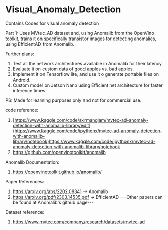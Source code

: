 # Visual_Anomaly_Detection
Contains Codes for visual anomaly detection

Part 1: Uses MVtec_AD dataset and, using Anomalib from the OpenVino toolkit, trains it on specifically transistor images for detecting anomalies, using EfficientAD from Anomalib.

Further plans:
1) Test all the network architectures available in Anomalib for their latency.
2) Evaluate it on custom data of good apples vs. bad apples.
3) Implement it on Tensorflow lite, and use it o generate portable files on Android.
4) Custom model on Jetson Nano using Efficient net architecture for faster inference times.



PS: Made for learning purposes only and not for commercial use.

code reference:
1) [https://www.kaggle.com/code/skrmanglam/mvtec-ad-anomaly-detection-with-anomalib-library/edit](https://www.kaggle.com/code/ipythonx/mvtec-ad-anomaly-detection-with-anomalib-library/notebook)https://www.kaggle.com/code/ipythonx/mvtec-ad-anomaly-detection-with-anomalib-library/notebook
2) https://github.com/openvinotoolkit/anomalib

Anomalib Documentation:
1) https://openvinotoolkit.github.io/anomalib/

Paper References:
1) https://arxiv.org/abs/2202.08341 -> Anomalib
2) https://arxiv.org/pdf/2303.14535.pdf -> EfficientAD
---Other papers can be found at Anomalib's github page---

Dataset reference: 
1) https://www.mvtec.com/company/research/datasets/mvtec-ad
